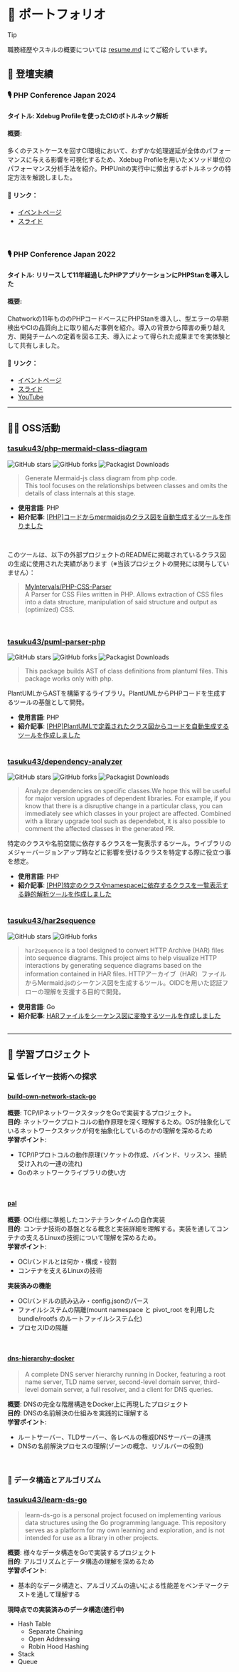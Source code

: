 # 📁 ポートフォリオ

> [!TIP]  
> 職務経歴やスキルの概要については [resume.md](./resume.md) にてご紹介しています。  

## 🎤 登壇実績
### 🎙 PHP Conference Japan 2024  
#### **タイトル**: Xdebug Profileを使ったCIのボトルネック解析  
#### **概要**:  
多くのテストケースを回すCI環境において、わずかな処理遅延が全体のパフォーマンスに与える影響を可視化するため、Xdebug Profileを用いたメソッド単位のパフォーマンス分析手法を紹介。PHPUnitの実行中に頻出するボトルネックの特定方法を解説しました。

#### 📎 リンク：  
- [イベントページ](https://phpcon.php.gr.jp/2024/)  
- [スライド](https://speakerdeck.com/tasuku43/php-conference-japan-2024)

<br>

### 🎙 PHP Conference Japan 2022  
#### **タイトル**: リリースして11年経過したPHPアプリケーションにPHPStanを導入した  
#### **概要**:  
Chatworkの11年もののPHPコードベースにPHPStanを導入し、型エラーの早期検出やCIの品質向上に取り組んだ事例を紹介。導入の背景から障害の乗り越え方、開発チームへの定着を図る工夫、導入によって得られた成果までを実体験として共有しました。

#### 📎 リンク：  
- [イベントページ](https://phpcon.php.gr.jp/2022/)  
- [スライド](https://speakerdeck.com/tasuku43/php-conference-japan-2022)  
- [YouTube](https://www.youtube.com/watch?v=NTw0gxIAYNw)

---

## 👨‍💻 OSS活動

### [tasuku43/php-mermaid-class-diagram](https://github.com/tasuku43/php-mermaid-class-diagram)

![GitHub stars](https://img.shields.io/github/stars/tasuku43/php-mermaid-class-diagram?style=flat-square)
![GitHub forks](https://img.shields.io/github/forks/tasuku43/php-mermaid-class-diagram?style=flat-square)
![Packagist Downloads](https://img.shields.io/packagist/dt/tasuku43/mermaid-class-diagram?style=flat-square)

> Generate Mermaid-js class diagram from php code.  
> This tool focuses on the relationships between classes and omits the details of class internals at this stage.

- **使用言語**: PHP  
- **紹介記事**: [[PHP]コードからmermaidjsのクラス図を自動生成するツールを作りました](https://zenn.dev/tasteck/articles/41e0fbd5f6888f)
<br>

このツールは、以下の外部プロジェクトのREADMEに掲載されているクラス図の生成に使用された実績があります（※当該プロジェクトの開発には関与していません）：  
> [MyIntervals/PHP-CSS-Parser](https://github.com/MyIntervals/PHP-CSS-Parser)  
> A Parser for CSS Files written in PHP. Allows extraction of CSS files into a data structure, manipulation of said structure and output as (optimized) CSS.

<br>

### [tasuku43/puml-parser-php](https://github.com/tasuku43/puml-parser-php)

![GitHub stars](https://img.shields.io/github/stars/tasuku43/puml-parser-php?style=flat-square)
![GitHub forks](https://img.shields.io/github/forks/tasuku43/puml-parser-php?style=flat-square)
![Packagist Downloads](https://img.shields.io/packagist/dt/puml2php/puml-parser?style=flat-square)

> This package builds AST of class definitions from plantuml files. This package works only with php.

PlantUMLからASTを構築するライブラリ。PlantUMLからPHPコードを生成するツールの基盤として開発。  
  
- **使用言語**: PHP  
- **紹介記事**: [[PHP]PlantUMLで定義されたクラス図からコードを自動生成するツールを作成しました](https://zenn.dev/tasteck/articles/e81cd61339dc69)
<br><br>

### [tasuku43/dependency-analyzer](https://github.com/tasuku43/dependency-analyzer)

![GitHub stars](https://img.shields.io/github/stars/tasuku43/dependency-analyzer?style=flat-square)
![GitHub forks](https://img.shields.io/github/forks/tasuku43/dependency-analyzer?style=flat-square)
![Packagist Downloads](https://img.shields.io/packagist/dt/tasuku43/dependency-analyzer?style=flat-square)

> Analyze dependencies on specific classes.We hope this will be useful for major version upgrades of dependent libraries. For example, if you know that there is a disruptive change in a particular class, you can immediately see which classes in your project are affected. Combined with a library upgrade tool such as dependebot, it is also possible to comment the affected classes in the generated PR.

特定のクラスや名前空間に依存するクラスを一覧表示するツール。ライブラリのメジャーバージョンアップ時などに影響を受けるクラスを特定する際に役立つ事を想定。
  
- **使用言語**: PHP  
- **紹介記事**: [[PHP]特定のクラスやnamespaceに依存するクラスを一覧表示する静的解析ツールを作成しました](https://zenn.dev/tasteck/articles/28599dcf00b621)
<br><br>

### [tasuku43/har2sequence](https://github.com/tasuku43/har2sequence)

![GitHub stars](https://img.shields.io/github/stars/tasuku43/har2sequence?style=flat-square)
![GitHub forks](https://img.shields.io/github/forks/tasuku43/har2sequence?style=flat-square)

> `har2sequence` is a tool designed to convert HTTP Archive (HAR) files into sequence diagrams. This project aims to help visualize HTTP interactions by generating sequence diagrams based on the information contained in HAR files.
HTTPアーカイブ（HAR）ファイルからMermaid.jsのシーケンス図を生成するツール。OIDCを用いた認証フローの理解を支援する目的で開発。
  
- **使用言語**: Go  
- **紹介記事**: [HARファイルをシーケンス図に変換するツールを作成しました](https://zenn.dev/tasteck/articles/cf8ee8a532ebaa)
<br><br>

---

## 🔎 学習プロジェクト

### 💻 低レイヤー技術への探求

#### [build-own-network-stack-go](https://github.com/tasuku43/build-own-network-stack-go)  

**概要**: TCP/IPネットワークスタックをGoで実装するプロジェクト。  
**目的**: ネットワークプロトコルの動作原理を深く理解するため。OSが抽象化しているネットワークスタックが何を抽象化しているのかの理解を深めるため  
**学習ポイント**:
- TCP/IPプロトコルの動作原理(ソケットの作成、バインド、リッスン、接続受け入れの一連の流れ)
- Goのネットワークライブラリの使い方

<br>

#### [pal](https://github.com/tasuku43/pal)

**概要**: OCI仕様に準拠したコンテナランタイムの自作実装  
**目的**: コンテナ技術の基盤となる概念と実装詳細を理解する。実装を通してコンテナの支えるLinuxの技術について理解を深めるため。  
**学習ポイント**:
- OCIバンドルとは何か・構成・役割
- コンテナを支えるLinuxの技術

**実装済みの機能**
- OCIバンドルの読み込み・config.jsonのパース
- ファイルシステムの隔離(mount namespace と pivot_root を利用した bundle/rootfs のルートファイルシステム化)
- プロセスIDの隔離

<br>

#### [dns-hierarchy-docker](https://github.com/tasuku43/dns-hierarchy-docker)

> A complete DNS server hierarchy running in Docker, featuring a root name server, TLD name server, second-level domain server, third-level domain server, a full resolver, and a client for DNS queries.

**概要**: DNSの完全な階層構造をDocker上に再現したプロジェクト  
**目的**: DNSの名前解決の仕組みを実践的に理解する  
**学習ポイント**:
- ルートサーバー、TLDサーバー、各レベルの権威DNSサーバーの連携
- DNSの名前解決プロセスの理解(ゾーンの概念、リゾルバーの役割)

<br>

### 🧮 データ構造とアルゴリズム

### [tasuku43/learn-ds-go](https://github.com/tasuku43/learn-ds-go)

> learn-ds-go is a personal project focused on implementing various data structures using the Go programming language. This repository serves as a platform for my own learning and exploration, and is not intended for use as a library in other projects.

**概要**: 様々なデータ構造をGoで実装するプロジェクト  
**目的**: アルゴリズムとデータ構造の理解を深めるため  
**学習ポイント**:  
- 基本的なデータ構造と、アルゴリズムの違いによる性能差をベンチマークテストを通して理解する

**現時点での実装済みのデータ構造(進行中)**  
- Hash Table
    - Separate Chaining
    - Open Addressing
    - Robin Hood Hashing
- Stack
- Queue
